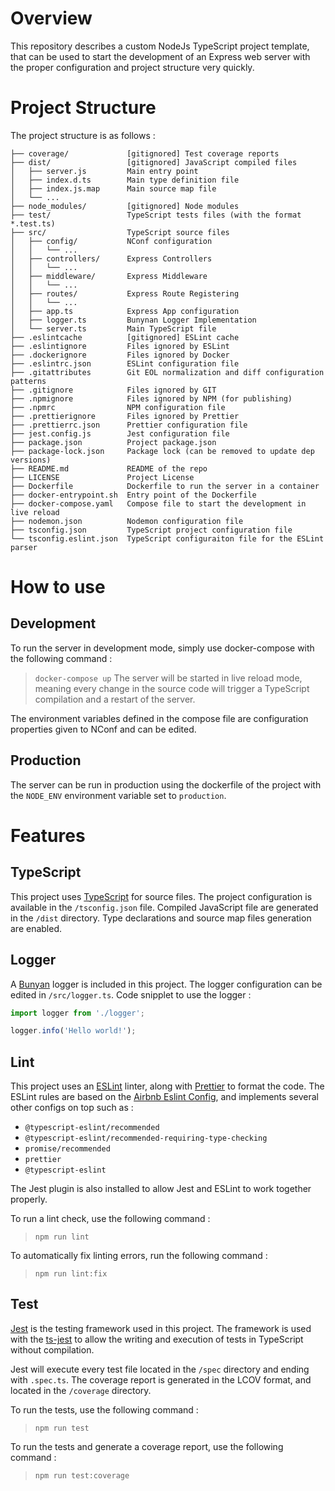 # Overview

This repository describes a custom NodeJs TypeScript project template, that can be used to start the development of an Express web server with the proper configuration and project structure very quickly.

# Project Structure
The project structure is as follows :
```
├── coverage/             [gitignored] Test coverage reports
├── dist/                 [gitignored] JavaScript compiled files
│   ├── server.js         Main entry point
│   ├── index.d.ts        Main type definition file
│   ├── index.js.map      Main source map file
│   └── ...
├── node_modules/         [gitignored] Node modules
├── test/                 TypeScript tests files (with the format *.test.ts)
├── src/                  TypeScript source files
│   ├── config/           NConf configuration
│   │   └── ...
│   ├── controllers/      Express Controllers
│   │   └── ...
│   ├── middleware/       Express Middleware
│   │   └── ...
│   ├── routes/           Express Route Registering
│   │   └── ...
│   ├── app.ts            Express App configuration
│   ├── logger.ts         Bunynan Logger Implementation
│   └── server.ts         Main TypeScript file
├── .eslintcache          [gitignored] ESLint cache
├── .eslintignore         Files ignored by ESLint
├── .dockerignore         Files ignored by Docker
├── .eslintrc.json        ESLint configuration file
├── .gitattributes        Git EOL normalization and diff configuration patterns
├── .gitignore            Files ignored by GIT
├── .npmignore            Files ignored by NPM (for publishing)
├── .npmrc                NPM configuration file
├── .prettierignore       Files ignored by Prettier
├── .prettierrc.json      Prettier configuration file
├── jest.config.js        Jest configuration file
├── package.json          Project package.json
├── package-lock.json     Package lock (can be removed to update dep versions)
├── README.md             README of the repo
├── LICENSE               Project License
├── Dockerfile            Dockerfile to run the server in a container
├── docker-entrypoint.sh  Entry point of the Dockerfile
├── docker-compose.yaml   Compose file to start the development in live reload
├── nodemon.json          Nodemon configuration file
├── tsconfig.json         TypeScript project configuration file
└── tsconfig.eslint.json  TypeScript configuraiton file for the ESLint parser
```

# How to use
## Development
To run the server in development mode, simply use docker-compose with the following command :
> `docker-compose up`
The server will be started in live reload mode, meaning every change in the source code will trigger a TypeScript compilation and a restart of the server.

The environment variables defined in the compose file are configuration properties given to NConf and can be edited.

## Production
The server can be run in production using the dockerfile of the project with the `NODE_ENV` environment variable set to `production`.

# Features
## TypeScript
This project uses [TypeScript](https://www.typescriptlang.org/) for source files. The project configuration is available in the `/tsconfig.json` file. Compiled JavaScript file are generated in the `/dist` directory. Type declarations and source map files generation are enabled.

## Logger
A [Bunyan](https://www.npmjs.com/package/bunyan) logger is included in this project. The logger configuration can be edited in `/src/logger.ts`. Code snipplet to use the logger :
```TypeScript
import logger from './logger';

logger.info('Hello world!');
```

## Lint
This project uses an [ESLint](https://eslint.org/) linter, along with [Prettier](https://prettier.io/) to format the code. The ESLint rules are based on the [Airbnb Eslint Config](https://www.npmjs.com/package/eslint-config-airbnb), and implements several other configs on top such as :
- `@typescript-eslint/recommended`
- `@typescript-eslint/recommended-requiring-type-checking`
- `promise/recommended`
- `prettier`
- `@typescript-eslint`

The Jest plugin is also installed to allow Jest and ESLint to work together properly.

To run a lint check, use the following command :
> `npm run lint`

To automatically fix linting errors, run the following command :
> `npm run lint:fix`

## Test
[Jest](https://jestjs.io/) is the testing framework used in this project. The framework is used with the [ts-jest](https://www.npmjs.com/package/ts-jest) to allow the writing and execution of tests in TypeScript without compilation.

Jest will execute every test file located in the `/spec` directory and ending with `.spec.ts`. The coverage report is generated in the LCOV format, and located in the `/coverage` directory.

To run the tests, use the following command :
> `npm run test`

To run the tests and generate a coverage report, use the following command :
> `npm run test:coverage`
